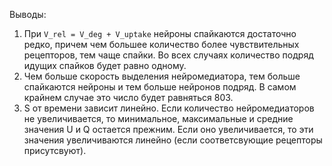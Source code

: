 Выводы:
1) При `V_rel = V_deg + V_uptake` нейроны спайкаются достаточно редко, причем чем большее количество более чувствительных рецепторов, тем чаще спайки. Во всех случаях количество подряд идущих спайков будет равно одному.
2) Чем больше скорость выделения нейромедиатора, тем больше спайкаются нейроны и тем больше нейронов подряд. В самом крайнем случае это число будет равняться 803.
3) S от времени зависит линейно. Если количество нейромедиаторов не увеличивается, то минимальное, максимальные и средние значения U и Q остается прежним. Если оно увеличивается, то эти значения увеличиваются линейно (если соответсвующие рецепторы присутсвуют). 
